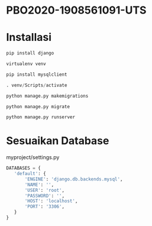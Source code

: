 # PBO2020-1908561091-UTS

# Installasi
 ``` python
 pip install django
 ```
 ``` python
 virtualenv venv
 ```
 ``` python
 pip install mysqlclient
 ```
 ``` python
 . venv/Scripts/activate
 ```
 ``` python
 python manage.py makemigrations
 ```
 ``` python
 python manage.py migrate
 ```
 ``` python
 python manage.py runserver
 ```
 
 # Sesuaikan Database 
 myproject/settings.py
 ``` python
 DATABASES = {
    'default': {
        'ENGINE': 'django.db.backends.mysql',
        'NAME': '',
        'USER': 'root',
        'PASSWORD': '',
        'HOST': 'localhost',
        'PORT': '3306',
    }
}
 ```
